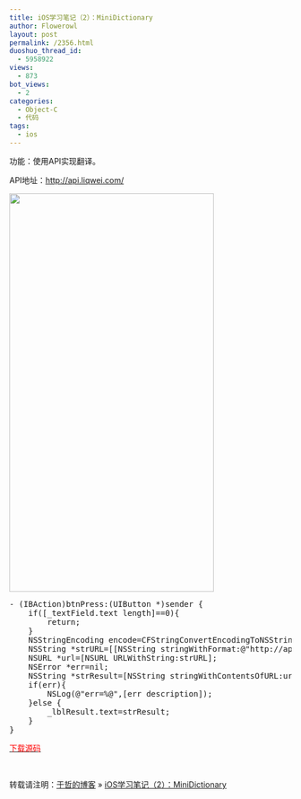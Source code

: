 ```yaml
---
title: iOS学习笔记（2）：MiniDictionary
author: Flowerowl
layout: post
permalink: /2356.html
duoshuo_thread_id:
  - 5958922
views:
  - 873
bot_views:
  - 2
categories:
  - Object-C
  - 代码
tags:
  - ios
---
```

功能：使用API实现翻译。

API地址：<span style="color: #ff0000;"><a href="http://api.liqwei.com/" target="_blank"><span style="color: #ff0000;">http://api.liqwei.com/</span></a></span>

[<img class="alignnone size-full wp-image-2357" title="news_20128991615" src="http://lazynight.me/wp-content/uploads/2012/08/news_20128991615.jpg" alt="" width="365" height="710" />][1]

<pre class="lang:default decode:true">- (IBAction)btnPress:(UIButton *)sender { 
    if([_textField.text length]==0){
        return;
    }
    NSStringEncoding encode=CFStringConvertEncodingToNSStringEncoding(kCFStringEncodingGB_18030_2000);
    NSString *strURL=[[NSString stringWithFormat:@"http://api.liqwei.com/translate/?language=zh-CN|en&content=%@",_textField.text]stringByAddingPercentEscapesUsingEncoding:encode];
    NSURL *url=[NSURL URLWithString:strURL];
    NSError *err=nil;
    NSString *strResult=[NSString stringWithContentsOfURL:url encoding:encode error:&err];
    if(err){
        NSLog(@"err=%@",[err description]);
    }else {
        _lblResult.text=strResult;
    }
}</pre>

<span style="color: #ff0000;"><a href="http://dl.dbank.com/c0g6ybicay" target="_blank"><span style="color: #ff0000;">下载源码 </span></a></span>

&nbsp;

转载请注明：[于哲的博客][2] &raquo; [iOS学习笔记（2）：MiniDictionary][3]

 [1]: http://lazynight.me/wp-content/uploads/2012/08/news_20128991615.jpg
 [2]: http://localhost/wordpress
 [3]: http://localhost/wordpress/2356.html